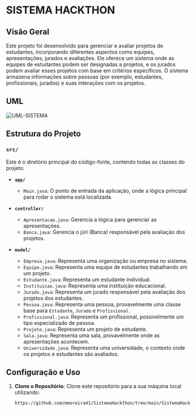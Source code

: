 # SISTEMA HACKTHON

## Visão Geral

Este projeto foi desenvolvido para gerenciar e avaliar projetos de estudantes, incorporando diferentes aspectos como equipes, apresentações, jurados e avaliações. Ele oferece um sistema onde as equipes de estudantes podem ser designadas a projetos, e os jurados podem avaliar esses projetos com base em critérios específicos. O sistema armazena informações sobre pessoas (por exemplo, estudantes, profissionais, jurados) e suas interações com os projetos.


## UML
![UML-SISTEMA](https://github.com/user-attachments/assets/7479f74d-2f02-4ec5-b180-a6be02b9293b)



## Estrutura do Projeto

### `src/`

Este é o diretório principal do código-fonte, contendo todas as classes do projeto.

- **`app/`**
  - `Main.java`: O ponto de entrada da aplicação, onde a lógica principal para rodar o sistema está localizada.

- **`controller/`**
  - `Apresentacao.java`: Gerencia a lógica para gerenciar as apresentações.
  - `Banca.java`: Gerencia o júri (Banca) responsável pela avaliação dos projetos.

- **`model/`**
  - `Empresa.java`: Representa uma organização ou empresa no sistema.
  - `Equipe.java`: Representa uma equipe de estudantes trabalhando em um projeto.
  - `Estudante.java`: Representa um estudante individual.
  - `Instituicao.java`: Representa uma instituição educacional.
  - `Jurado.java`: Representa um jurado responsável pela avaliação dos projetos dos estudantes.
  - `Pessoa.java`: Representa uma pessoa, provavelmente uma classe base para `Estudante`, `Jurado` e `Profissional`.
  - `Profissional.java`: Representa um profissional, possivelmente um tipo especializado de pessoa.
  - `Projeto.java`: Representa um projeto de estudante.
  - `Sala.java`: Representa uma sala, provavelmente onde as apresentações acontecem.
  - `Universidade.java`: Representa uma universidade, o contexto onde os projetos e estudantes são avaliados.

## Configuração e Uso

1. **Clone o Repositório**:
   Clone este repositório para a sua máquina local utilizando:
   ```bash
   https://github.com/mmoreira41/SistemaHackthon/tree/main/SistemaHackthon
